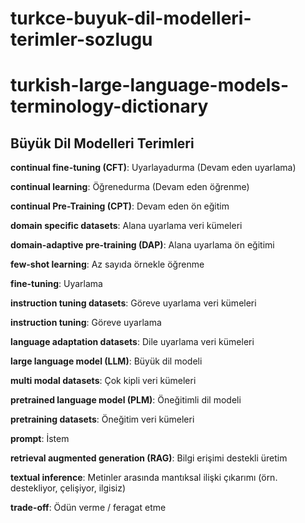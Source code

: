 # turkce-buyuk-dil-modelleri-terimler-sozlugu
# turkish-large-language-models-terminology-dictionary


## Büyük Dil Modelleri Terimleri

**continual fine-tuning (CFT)**: Uyarlayadurma (Devam eden uyarlama)

**continual learning**: Öğrenedurma (Devam eden öğrenme)

**continual Pre-Training (CPT)**: Devam eden ön eğitim

**domain specific datasets**: Alana uyarlama veri kümeleri

**domain-adaptive pre-training (DAP)**: Alana uyarlama ön eğitimi 

**few-shot learning**: Az sayıda örnekle öğrenme

**fine-tuning**: Uyarlama

**instruction tuning datasets**: Göreve  uyarlama veri kümeleri

**instruction tuning**: Göreve uyarlama

**language adaptation datasets**: Dile uyarlama veri kümeleri     

**large language model (LLM)**: Büyük dil modeli

**multi modal datasets**: Çok kipli veri kümeleri

**pretrained language model (PLM)**: Öneğitimli dil modeli

**pretraining datasets**: Öneğitim veri kümeleri

**prompt**: İstem

**retrieval augmented generation (RAG)**: Bilgi erişimi destekli üretim

**textual inference**: Metinler arasında mantıksal ilişki çıkarımı (örn. destekliyor, çelişiyor, ilgisiz)

**trade-off**: Ödün verme / feragat etme








